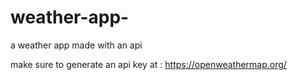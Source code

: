 # weather-app-
a  weather app made with an api 

make sure to generate an api key at : https://openweathermap.org/
